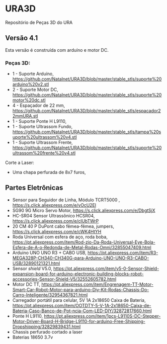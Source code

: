 # URA3D
Repositório de Peças 3D do URA

## Versão 4.1 

Esta versão é construída com arduíno e motor DC. 

### Peças 3D: 
* 1 - Suporte Arduíno, https://github.com/Natalnet/URA3D/blob/master/stable_stls/suporte%20arduino%20v2.stl
* 2 - Suporte Motor DC, https://github.com/Natalnet/URA3D/blob/master/stable_stls/suporte%20motor%20dc.stl
* 4 - Espaçador de 22 mm, https://github.com/Natalnet/URA3D/blob/master/stable_stls/espacador22mmURA.stl 
* 1 - Suporte Ponte H L9110, 
* 1 - Suporte Ultrassom Fundo, https://github.com/Natalnet/URA3D/blob/master/stable_stls/tampa%20suporte%20ultrassom%20v4.stl
* 1 - Suporte Ultrassom Frente, https://github.com/Natalnet/URA3D/blob/master/stable_stls/suporte%20ultrassom%20frente%20v4.stl


Corte a Laser:
* Uma chapa perfurada de 8x7 furos, 

## Partes Eletrônicas
* Sensor para Seguidor de Linha, Módulo TCRT5000 , https://s.click.aliexpress.com/e/yOcU2El
* SG90 9G Micro Servo Motor, https://s.click.aliexpress.com/e/DbgtSjX
* HC-SR04 Sensor Ultrassônico HCSR04, https://s.click.aliexpress.com/e/clUbTWrP
* 20 CM 40 P DuPont cabo fêmea-fêmea, jumpers, https://s.click.aliexpress.com/e/cWK4HtYH 
* Roda Universal com esfera de aço, roda boba, https://pt.aliexpress.com/item/Rod-zio-Da-Roda-Universal-Eye-Bola-Esfera-de-A-o-Redonda-de-Metal-Rodas-Omni/32855047409.html 
* Arduino UNO UNO R3 + CABO USB, https://pt.aliexpress.com/item/R3-MEGA328P-CH340-CH340G-para-Arduino-UNO-UNO-R3-CABO-USB/32890121321.html
* Sensor _shield_  V5.0, https://pt.aliexpress.com/item/v5-0-Sensor-Shield-expansion-board-for-arduino-electronic-building-blocks-robot-accessories-Sensor-Shield-V5/32552605782.html 
* Motor DC TT, https://pt.aliexpress.com/item/Engrenagem-TT-Motor-Smart-Car-Robot-Motor-para-arduino-Diy-Kit-Rodas-Chassis-Do-Carro-Inteligente/32954367821.html
* Carregador portátil para celular, 5V 1A 2x18650 Caixa de Bateria, https://pt.aliexpress.com/item/OOTDTY-5-V-1A-2x18650-Caixa-de-Bateria-Caso-Banco-de-Pot-ncia-Com-LED-DIY/32872817660.html
* Ponte H L9110, https://pt.aliexpress.com/item/1pcs-L9110S-DC-Stepper-Motor-Driver-Board-H-Bridge-L9110-for-arduino-Free-Shipping-Dropshipping/32829839431.html
* Chassis perfurado cortado a laser 
* Baterias 18650 3.7v 

